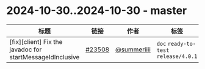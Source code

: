 # 2024-10-30..2024-10-30 - master
| 标题 | 链接 | 作者 | 标签 |
| - | :--: | :--: | - |
| [fix][client] Fix the javadoc for startMessageIdInclusive | [#23508](https://github.com/apache/pulsar/pull/23508) | [@summeriiii](https://github.com/summeriiii) | `doc` `ready-to-test` `release/4.0.1`  | 
